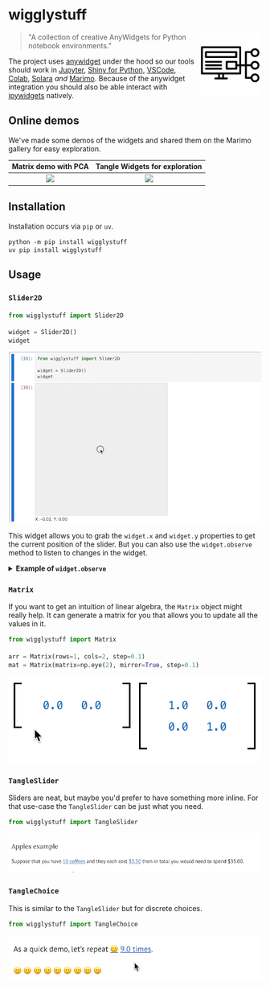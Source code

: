 # wigglystuff 

<img src="imgs/stuff.png" width=125 height=125 align="right" style="z-index: 9999;">

> "A collection of creative AnyWidgets for Python notebook environments."

The project uses [anywidget](https://anywidget.dev/) under the hood so our tools should work in [Jupyter](https://jupyter.org/), [Shiny for Python](https://shiny.posit.co/py/docs/jupyter-widgets.html), [VSCode](https://code.visualstudio.com/docs/datascience/jupyter-notebooks), [Colab](https://colab.google/), [Solara](https://solara.dev/) *and* [Marimo](https://marimo.io/). Because of the anywidget integration you should also be able interact with [ipywidgets](https://ipywidgets.readthedocs.io/en/stable/) natively. 

## Online demos 

We've made some demos of the widgets and shared them on the Marimo gallery for easy exploration. 

Matrix demo with PCA             |  Tangle Widgets for exploration
:-------------------------:|:-------------------------:
![](https://marimo.io/_next/image?url=%2Fimages%2Fgallery%2Finteractive-matrices.gif&w=1080&q=75)  |  ![](https://marimo.io/_next/image?url=%2Fimages%2Fgallery%2Ftangle.gif&w=1080&q=75)


## Installation 

Installation occurs via `pip` or `uv`. 

```
python -m pip install wigglystuff
uv pip install wigglystuff
```

## Usage

### `Slider2D`

```python
from wigglystuff import Slider2D

widget = Slider2D()
widget
```

![](imgs/slider2d.gif)

This widget allows you to grab the `widget.x` and `widget.y` properties to get the current position of the slider. But you can also use the `widget.observe` method to listen to changes in the widget. 

<details>
<summary><b>Example of <code>widget.observe</code></b></summary>

```python
import ipywidgets
from wigglystuff import Slider2D

widget = Slider2D()
output = ipywidgets.Output()
state = [[0.0, 0.0]]

@output.capture(clear_output=True)
def on_change(change):
    if abs(widget.x - state[-1][0]) > 0.01:
        if abs(widget.y - state[-1][1]) > 0.01:
            state.append([widget.x, widget.y])
    for elem in state[-5:]:
        print(elem)

widget.observe(on_change)
on_change(None)
ipywidgets.HBox([widget, output])
```
</details>

### `Matrix`

If you want to get an intuition of linear algebra, the `Matrix` object might really help. It can generate a matrix for you that allows you to update all the values in it. 

```python
from wigglystuff import Matrix

arr = Matrix(rows=1, cols=2, step=0.1)
mat = Matrix(matrix=np.eye(2), mirror=True, step=0.1)
```

![](imgs/matix.gif)

### `TangleSlider` 

Sliders are neat, but maybe you'd prefer to have something more inline. For that use-case the `TangleSlider` can be just what you need. 

```python
from wigglystuff import TangleSlider
```

![](imgs/tangleslider.gif)

### `TangleChoice` 

This is similar to the `TangleSlider` but for discrete choices. 

```python
from wigglystuff import TangleChoice
```

![](imgs/tanglechoice.gif)
